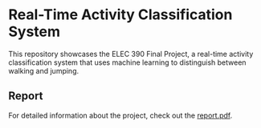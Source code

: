 # Real-Time Activity Classification System

This repository showcases the ELEC 390 Final Project, a real-time activity classification system that uses machine learning to distinguish between walking and jumping.

## Report
For detailed information about the project, check out the [report.pdf](report.pdf).
